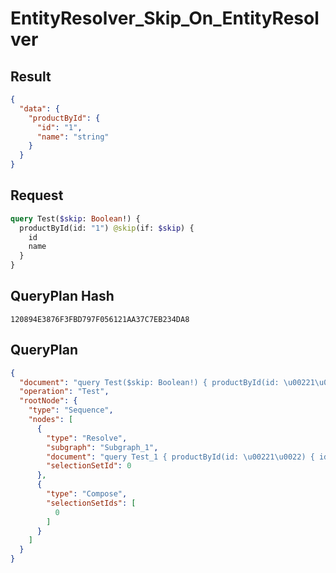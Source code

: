 # EntityResolver_Skip_On_EntityResolver

## Result

```json
{
  "data": {
    "productById": {
      "id": "1",
      "name": "string"
    }
  }
}
```

## Request

```graphql
query Test($skip: Boolean!) {
  productById(id: "1") @skip(if: $skip) {
    id
    name
  }
}
```

## QueryPlan Hash

```text
120894E3876F3FBD797F056121AA37C7EB234DA8
```

## QueryPlan

```json
{
  "document": "query Test($skip: Boolean!) { productById(id: \u00221\u0022) @skip(if: $skip) { id name } }",
  "operation": "Test",
  "rootNode": {
    "type": "Sequence",
    "nodes": [
      {
        "type": "Resolve",
        "subgraph": "Subgraph_1",
        "document": "query Test_1 { productById(id: \u00221\u0022) { id name } }",
        "selectionSetId": 0
      },
      {
        "type": "Compose",
        "selectionSetIds": [
          0
        ]
      }
    ]
  }
}
```

